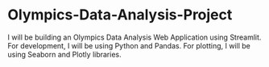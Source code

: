 # Olympics-Data-Analysis-Project
I will be building an Olympics Data Analysis Web Application using Streamlit. For development, I will be using Python and Pandas. For plotting, I will be using Seaborn and Plotly libraries.
